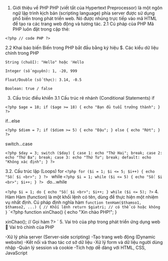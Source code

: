1. Giới thiệu về PHP
PHP (viết tắt của Hypertext Preprocessor) là một ngôn ngữ lập trình kịch bản (scripting language) phía server được sử dụng phổ biến trong phát triển web. Nó được nhúng trực tiếp vào mã HTML để tạo ra các trang web động và tương tác.
2.1 Cú pháp của PHP
Mã PHP luôn đặt trong cặp thẻ:

 `<?php
   // code PHP
 ?>`
 
2.2 Khai báo biến
Biến trong PHP bắt đầu bằng ký hiệu $.
Các kiểu dữ liệu chính trong PHP

`String (chuỗi): "Hello" hoặc 'Hello`

`Integer (số nguyên): 1, -20, 999`

`Float/Double (số thực): 3.14, -0.5`

`Boolean: true / false`

3. Cấu trúc điều khiển
   3.1 Cấu trúc rẽ nhánh (Conditional Statements)
if

`<?php
$age = 18;
if ($age >= 18) {
    echo "Bạn đủ tuổi trưởng thành";
}
?>`

if...else

`<?php
$diem = 7;
if ($diem >= 5) {
    echo "Đậu";
} else {
    echo "Rớt";
}
?>`


switch...case

`<?php
$day = 3;
switch ($day) {
    case 1:
        echo "Thứ Hai";
        break;
    case 2:
        echo "Thứ Ba";
        break;
    case 3:
        echo "Thứ Tư";
        break;
    default:
        echo "Không xác định";
}
?>`

3.2. Cấu trúc lặp (Loops)
for
`<?php
for ($i = 1; $i <= 5; $i++) {
    echo "Số: $i <br>";
}
?>
`
while
`<?php
$i = 1;
while ($i <= 5) {
    echo "Số: $i <br>";
    $i++;
}
?>
`
do...while

`<?php
$i = 1;
do {
    echo "Số: $i <br>";
    $i++;
} while ($i <= 5);
?>`
4. Hàm 
Hàm (function) là một khối lệnh có tên, dùng để thực hiện một nhiệm vụ nhất định.
Cú pháp định nghĩa hàm
`function tenHam($thamso1, $thamso2, ...) {
    // Khối lệnh
    return $giatri; // có thể có hoặc không
}`
`<?php
function xinChao() {
    echo "Xin chào PHP!";
}

xinChao(); // Gọi hàm
?>
`
5. Vai trò của php trong phát triển ứng dụng web
🔹 Vai trò chính của PHP

-Xử lý phía server (Server-side scripting)
-Tạo trang web động (Dynamic website)
-Kết nối và thao tác cơ sở dữ liệu
-Xử lý form và dữ liệu người dùng nhập
-Quản lý session và cookie
-Tích hợp dễ dàng với HTML, CSS, JavaScript
